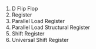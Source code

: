 1. D Flip Flop
2. Register
3. Parallel Load Register
4. Parallel Load Structural Register
5. Shift Register
6. Universal Shift Register
